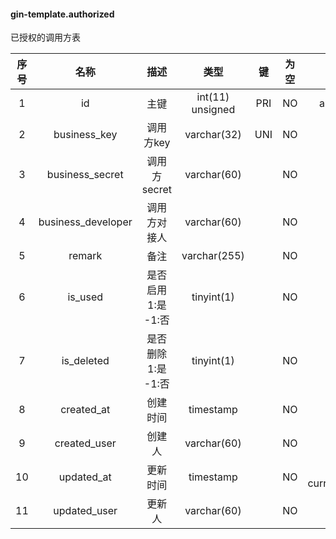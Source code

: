 #### gin-template.authorized 
已授权的调用方表

| 序号 | 名称 | 描述 | 类型 | 键 | 为空 | 额外 | 默认值 |
| :--: | :--: | :--: | :--: | :--: | :--: | :--: | :--: |
| 1 | id | 主键 | int(11) unsigned | PRI | NO | auto_increment |  |
| 2 | business_key | 调用方key | varchar(32) | UNI | NO |  | '' |
| 3 | business_secret | 调用方secret | varchar(60) |  | NO |  | '' |
| 4 | business_developer | 调用方对接人 | varchar(60) |  | NO |  | '' |
| 5 | remark | 备注 | varchar(255) |  | NO |  | '' |
| 6 | is_used | 是否启用 1:是  -1:否 | tinyint(1) |  | NO |  | 1 |
| 7 | is_deleted | 是否删除 1:是  -1:否 | tinyint(1) |  | NO |  | -1 |
| 8 | created_at | 创建时间 | timestamp |  | NO |  | current_timestamp() |
| 9 | created_user | 创建人 | varchar(60) |  | NO |  | '' |
| 10 | updated_at | 更新时间 | timestamp |  | NO | on update current_timestamp() | current_timestamp() |
| 11 | updated_user | 更新人 | varchar(60) |  | NO |  | '' |

